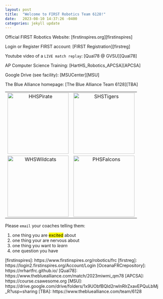 ```yaml
---
layout: post
title:  "Welcome to FIRST Robotics Team 6128!"
date:   2023-08-10 14:37:26 -0400
categories: jekyll update
---
```

Official FIRST Robotics Website: [firstinspires.org][firstinspires]

Login or Register FIRST account: [FIRST Registration][firstreg]

Youtube video of a `LIVE match replay`: [Qual78 @ GVSU][Qual78]

AP Computer Science Training: [HartHS_Robotics_APCSA][APCSA]

Google Drive (see facility): [MSUCenter][MSU]

The Blue Alliance homepage: [The Blue Alliance Team 6128][TBA]

<!-- Website source code for Oceana County FRC: [FRC Team 6128 Repository][OceanaFRCrepository] -->

<table style="width:100%; text-align:center;">
  <tr>
    <td>
      <img src="https://s3-us-west-2.amazonaws.com/sportshub2-uploads-prod/files/sites/893/2018/09/26151545/HPS_Pirate_RGB.png" alt="HHSPirate" width="200">
    </td>
    <td>
      <img src="https://s3-us-west-2.amazonaws.com/sportshub2-uploads-prod/files/sites/1583/2017/08/02153836/517.png" alt="SHSTigers" width="200">
    </td>
  </tr>
  <tr>
    <td>
      <img src="https://walkervillewildcats.com/wp-content/uploads/2018/11/Wildcat4.png" alt="WHSWildcats" width="200">
    </td>
    <td>
      <img src="https://cmsv2-assets.apptegy.net/uploads/2721/logo/3009/logo.png" alt="PHSFalcons" width="200">
    </td>
  </tr>
</table>

Please `email` your coaches telling them:
<ol>
    <li>one thing you are <mark>excited</mark> about</li>
    <li>one thing your are nervous about</li>
    <li>one thing you want to <em>learn</em></li>
    <li>one question you have</li>
</ol>
[firstinspires]: https://www.firstinspires.org/robotics/frc
[firstreg]: https://login2.firstinspires.org/Account/Login
[OceanaFRCrepository]: https://nrhartfrc.github.io/
[Qual78]: https://www.thebluealliance.com/match/2023miwmi_qm78
[APCSA]: https://course.csawesome.org
[MSU]: https://drive.google.com/drive/folders/1x9UObfBQId2rwInRlrZxavEPQuLbMj_R?usp=sharing
[TBA]: https://www.thebluealliance.com/team/6128
